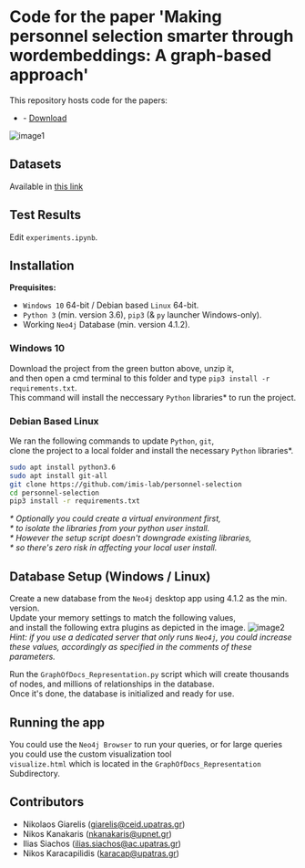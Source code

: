 # Code for the paper 'Making personnel selection smarter through wordembeddings: A graph-based approach'

This repository hosts code for the papers:
* []() - [Download]()

![image1](https://github.com/imis-lab/journal/blob/develop/GraphOfDocs_Representation/images/graph-of-docs.jpg)

## Datasets
Available in [this link]()

## Test Results
Edit `experiments.ipynb`.

## Installation
**Prequisites:**
* `Windows 10` 64-bit / Debian based `Linux` 64-bit.  
* `Python 3` (min. version 3.6), `pip3` (& `py` launcher Windows-only).  
* Working `Neo4j` Database (min. version 4.1.2).  

### Windows 10
Download the project from the green button above, unzip it,  
and then open a cmd terminal to this folder and type `pip3 install -r requirements.txt`.  
This command will install the neccessary `Python` libraries\* to run the project.  

### Debian Based Linux
We ran the following commands to update `Python`, `git`,  
clone the project to a local folder and install the necessary `Python` libraries\*.
```bash
sudo apt install python3.6
sudo apt install git-all
git clone https://github.com/imis-lab/personnel-selection
cd personnel-selection
pip3 install -r requirements.txt
```
*\* Optionally you could create a virtual environment first,*  
*\* to isolate the libraries from your python user install.*  
*\* However the setup script doesn't downgrade existing libraries,*  
*\* so there's zero risk in affecting your local user install.*  

## Database Setup (Windows / Linux)
Create a new database from the `Neo4j` desktop app using 4.1.2 as the min. version.  
Update your memory settings to match the following values,  
and install the following extra plugins as depicted in the image.
![image2](https://github.com/imis-lab/journal/blob/develop/GraphOfDocs_Representation/images/settings.jpg)
*Hint: if you use a dedicated server that only runs `Neo4j`, you could increase these values, 
accordingly as specified in the comments of these parameters.*

Run the `GraphOfDocs_Representation.py` script which will create thousands of nodes, 
and millions of relationships in the database.  
Once it's done, the database is initialized and ready for use. 

## Running the app
You could use the `Neo4j Browser` to run your queries, 
or for large queries you could use the custom visualization tool  
`visualize.html` which is located in the `GraphOfDocs_Representation` Subdirectory.

## Contributors
* Nikolaos Giarelis (giarelis@ceid.upatras.gr)
* Nikos Kanakaris (nkanakaris@upnet.gr)
* Ilias Siachos (ilias.siachos@ac.upatras.gr)
* Nikos Karacapilidis (karacap@upatras.gr)
